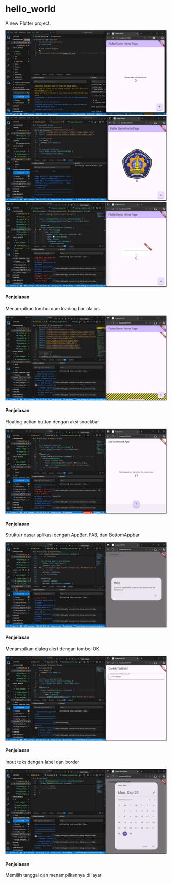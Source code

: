 # hello_world

A new Flutter project.

![Screenshot hello-world](images/01.png)
![Screenshot hello-world](images/02.png)
![Screenshot hello-world](images/03.png)

#### Penjelasan

Menampilkan tombol dam loading bar ala ios

![Screenshot hello-world](images/04.png)

#### Penjelasan

Floating action button dengan aksi snackbar

![Screenshot hello-world](images/05.png)

#### Penjelasan

Struktur dasar aplikasi dengan AppBar, FAB, dan BottomAppbar

![Screenshot hello-world](images/06.png)

#### Penjelasan

Menampilkan dialog alert dengan tombol OK

![Screenshot hello-world](images/07.png)

#### Penjelasan

Input teks dengan label dan border

![Screenshot hello-world](images/08.png)

#### Penjelasan

Memilih tanggal dan menampilkannya di layar
